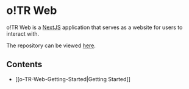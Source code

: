 # o!TR Web

o!TR Web is a [NextJS](https://nextjs.org/) application that serves as a website for users to interact with.

The repository can be viewed [here](https://github.com/osu-tournament-rating/otr-web).

## Contents

- [[o-TR-Web-Getting-Started|Getting Started]]
